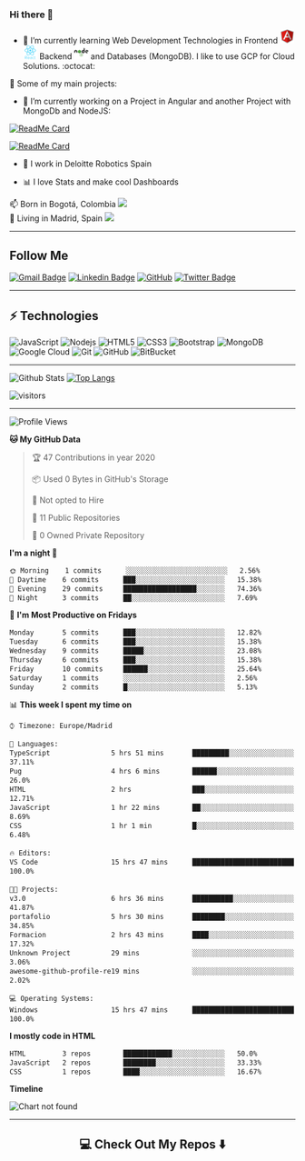 ### Hi there 👋

- 🌱 I’m currently learning Web Development Technologies in Frontend <img src="https://raw.githubusercontent.com/devicons/devicon/master/icons/angularjs/angularjs-original.svg" alt="angular-js" width="25" height="25" />  <img src="https://raw.githubusercontent.com/devicons/devicon/master/icons/react/react-original-wordmark.svg" alt="react" width="25" height="25" /> Backend <img src="https://raw.githubusercontent.com/devicons/devicon/master/icons/nodejs/nodejs-original-wordmark.svg" alt="nodejs" width="25" height="25" />
 and Databases (MongoDB). I like to use GCP for Cloud Solutions. :octocat:

🚀 Some of my main projects:

- 🔭 I’m currently working on a Project in Angular and another Project with MongoDb and NodeJS:

[![ReadMe Card](https://github-readme-stats.vercel.app/api/pin/?username=minoveaz&repo=angular-web-portfolio)](https://github.com/minoveaz/angular-web-portfolio)

[![ReadMe Card](https://github-readme-stats.vercel.app/api/pin/?username=minoveaz&repo=node-app)](https://github.com/minoveaz/node-app)


-  🤖 I work in Deloitte Robotics Spain

- :bar_chart: I love Stats and make cool Dashboards

<p> 
📫  Born in Bogotá, Colombia <img src="https://image.flaticon.com/icons/svg/197/197575.svg" width="13"/>
<br>
📌  Living in Madrid, Spain <img src="https://image.flaticon.com/icons/svg/197/197593.svg" width="13"/>
</p>

<hr>

## Follow Me


[![Gmail Badge](https://img.shields.io/badge/-ing.miller.vega@gmail.com-c14438?style=flat-square&logo=Gmail&logoColor=white&link=mailto:ing.miller.vega@gmail.com)](mailto:ing.miller.vega@gmail.com)
[![Linkedin Badge](https://img.shields.io/badge/-minoveaz-blue?style=flat-square&logo=Linkedin&logoColor=white&link=https://www.linkedin.com/in/minoveaz/)](https://www.linkedin.com/in/minoveaz/)
[![GitHub](https://img.shields.io/badge/-GitHub-181717?style=flat-square&logo=github&logoColor=white&link=https://github.com/minoveaz)](https://github.com/minoveaz)
[![Twitter Badge](https://img.shields.io/badge/-@minoveaz-00acee?style=flat&logo=Twitter&logoColor=white)](https://twitter.com/intent/follow?screen_name=minoveaz "Follow on Twitter")

<hr>

## ⚡ Technologies

![JavaScript](https://img.shields.io/badge/-JavaScript-black?style=flat-square&logo=javascript)
![Nodejs](https://img.shields.io/badge/-Nodejs-black?style=flat-square&logo=Node.js)
![HTML5](https://img.shields.io/badge/-HTML5-E34F26?style=flat-square&logo=html5&logoColor=white)
![CSS3](https://img.shields.io/badge/-CSS3-1572B6?style=flat-square&logo=css3)
![Bootstrap](https://img.shields.io/badge/-Bootstrap-563D7C?style=flat-square&logo=bootstrap)
![MongoDB](https://img.shields.io/badge/-MongoDB-black?style=flat-square&logo=mongodb)
![Google Cloud](https://img.shields.io/badge/Google%20Cloud-black?style=flat-square&logo=google-cloud)
![Git](https://img.shields.io/badge/-Git-black?style=flat-square&logo=git)
![GitHub](https://img.shields.io/badge/-GitHub-181717?style=flat-square&logo=github)
![BitBucket](https://img.shields.io/badge/-BitBucket-darkblue?style=flat-square&logo=bitbucket)

<hr>

![Github Stats](https://github-readme-stats.vercel.app/api?username=minoveaz&count_private=true&show_icons=true)
[![Top Langs](https://github-readme-stats.vercel.app/api/top-langs/?username=minoveaz&layout=compact)](https://github.com/anuraghazra/github-readme-stats)

![visitors](https://visitor-badge.glitch.me/badge?page_id=minoveaz)

<hr>

<!--START_SECTION:waka-->
![Profile Views](http://img.shields.io/badge/Profile%20Views-101-blue)

**🐱 My GitHub Data** 

> 🏆 47 Contributions in year 2020
 > 
> 📦 Used 0 Bytes in GitHub's Storage 
 > 
> 🚫 Not opted to Hire
 > 
> 📜 11 Public Repositories 
 > 
> 🔑 0 Owned Private Repository 
 > 
**I'm a night 🦉** 

```text
🌞 Morning    1 commits      ░░░░░░░░░░░░░░░░░░░░░░░░░   2.56% 
🌆 Daytime    6 commits      ███░░░░░░░░░░░░░░░░░░░░░░   15.38% 
🌃 Evening    29 commits     ██████████████████░░░░░░░   74.36% 
🌙 Night      3 commits      ██░░░░░░░░░░░░░░░░░░░░░░░   7.69%

```
📅 **I'm Most Productive on Fridays** 

```text
Monday       5 commits      ███░░░░░░░░░░░░░░░░░░░░░░   12.82% 
Tuesday      6 commits      ███░░░░░░░░░░░░░░░░░░░░░░   15.38% 
Wednesday    9 commits      █████░░░░░░░░░░░░░░░░░░░░   23.08% 
Thursday     6 commits      ███░░░░░░░░░░░░░░░░░░░░░░   15.38% 
Friday       10 commits     ██████░░░░░░░░░░░░░░░░░░░   25.64% 
Saturday     1 commits      ░░░░░░░░░░░░░░░░░░░░░░░░░   2.56% 
Sunday       2 commits      █░░░░░░░░░░░░░░░░░░░░░░░░   5.13%

```


📊 **This week I spent my time on** 

```text
⌚︎ Timezone: Europe/Madrid

💬 Languages: 
TypeScript               5 hrs 51 mins       █████████░░░░░░░░░░░░░░░░   37.11% 
Pug                      4 hrs 6 mins        ██████░░░░░░░░░░░░░░░░░░░   26.0% 
HTML                     2 hrs               ███░░░░░░░░░░░░░░░░░░░░░░   12.71% 
JavaScript               1 hr 22 mins        ██░░░░░░░░░░░░░░░░░░░░░░░   8.69% 
CSS                      1 hr 1 min          █░░░░░░░░░░░░░░░░░░░░░░░░   6.48%

🔥 Editors: 
VS Code                  15 hrs 47 mins      █████████████████████████   100.0%

🐱‍💻 Projects: 
v3.0                     6 hrs 36 mins       ██████████░░░░░░░░░░░░░░░   41.87% 
portafolio               5 hrs 30 mins       ████████░░░░░░░░░░░░░░░░░   34.85% 
Formacion                2 hrs 43 mins       ████░░░░░░░░░░░░░░░░░░░░░   17.32% 
Unknown Project          29 mins             ░░░░░░░░░░░░░░░░░░░░░░░░░   3.06% 
awesome-github-profile-re19 mins             ░░░░░░░░░░░░░░░░░░░░░░░░░   2.02%

💻 Operating Systems: 
Windows                  15 hrs 47 mins      █████████████████████████   100.0%

```

**I mostly code in HTML** 

```text
HTML         3 repos        ████████████░░░░░░░░░░░░░   50.0% 
JavaScript   2 repos        ████████░░░░░░░░░░░░░░░░░   33.33% 
CSS          1 repos        ████░░░░░░░░░░░░░░░░░░░░░   16.67%

```


**Timeline**

![Chart not found](https://github.com/minoveaz/minoveaz/blob/master/charts/bar_graph.png) 


<!--END_SECTION:waka-->

<hr>

<h2  align="center">💻 Check Out My Repos ⬇️ </h2>

<!--
**minoveaz/minoveaz** is a ✨ _special_ ✨ repository because its `README.md` (this file) appears on your GitHub profile.

Here are some ideas to get you started:

- 🔭 I’m currently working on ...

- 👯 I’m looking to collaborate on ...
- 🤔 I’m looking for help with ...
- 💬 Ask me about ...
- 📫 How to reach me: ...
- 😄 Pronouns: ...
- ⚡ Fun fact: ...
-->
